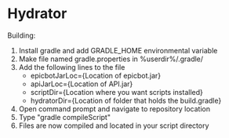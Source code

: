 # Hydrator
Building:
1) Install gradle and add GRADLE_HOME environmental variable
2) Make file named gradle.properties in %userdir%/.gradle/
3) Add the following lines to the file
    - epicbotJarLoc={Location of epicbot.jar}
    - apiJarLoc={Location of API.jar}
    - scriptDir={Location where you want scripts installed}
    - hydratorDir={Location of folder that holds the build.gradle}
4) Open command prompt and navigate to repository location
5) Type "gradle compileScript"
6) Files are now compiled and located in your script directory